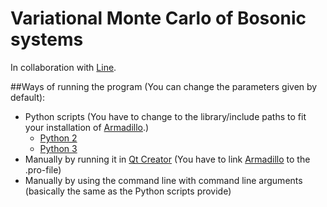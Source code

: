 # Variational Monte Carlo of Bosonic systems

In collaboration with [Line](https://github.com/linegpe).

##Ways of running the program (You can change the parameters given by default):
- Python scripts (You have to change to the library/include paths to fit your installation of [Armadillo](http://arma.sourceforge.net).)
  - [Python 2](scripts/run.py)
  - [Python 3](scripts/py3-run.py)
- Manually by running it in [Qt Creator](https://www.qt.io) (You have to link [Armadillo](http://arma.sourceforge.net) to the .pro-file)
- Manually by using the command line with command line arguments (basically the same as the Python scripts provide)
